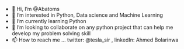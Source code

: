 - 👋 Hi, I’m @Abatoms
- 👀 I’m interested in Python, Data science and Machine Learning
- 🌱 I’m currently learning Python
- 💞️ I’m looking to collaborate on any python project that can help me develop my problem solving skill
- 📫 How to reach me ... twitter: @tesla_sir , linkedIn: Ahmed Bolarinwa

<!---
Abatoms/Abatoms is a ✨ special ✨ repository because its `README.md` (this file) appears on your GitHub profile.
You can click the Preview link to take a look at your changes.
--->

